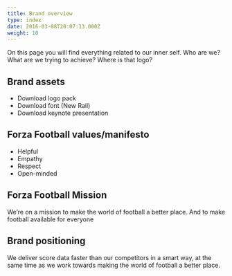 ```yaml
---
title: Brand overview
type: index
date: 2016-03-08T20:07:13.000Z
weight: 10
---
```

On this page you will find everything related to our inner self. Who are we? What are we trying to achieve? Where is that logo?

## Brand assets

* Download logo pack
* Download font (New Rail)
* Download keynote presentation

## Forza Football values/manifesto

* Helpful
* Empathy
* Respect
* Open-minded

## Forza Football Mission

We’re on a mission to make the world of football a better place. And to make football available for everyone

## Brand positioning

We deliver score data faster than our competitors in a smart way, at the same time as we work towards making the world of football a better place.

